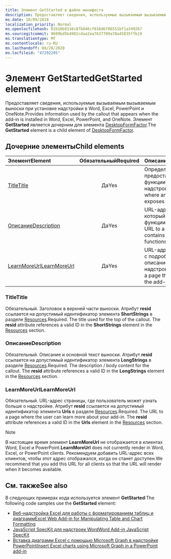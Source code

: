 ```yaml
---
title: Элемент GetStarted в файле манифеста
description: Предоставляет сведения, используемые вызываемым вызываемым выноски при установке надстройки в Word, Excel, PowerPoint и OneNote.
ms.date: 10/09/2018
localization_priority: Normal
ms.openlocfilehash: 01b10b8316c87b046cf816d6f86551bf1a349267
ms.sourcegitcommit: 9609bd5b4982cdaa2ea7637709a78a45835ffb19
ms.translationtype: MT
ms.contentlocale: ru-RU
ms.lasthandoff: 08/28/2020
ms.locfileid: "47292295"
---
```

# <a name="getstarted-element"></a><span data-ttu-id="4b9c7-103">Элемент GetStarted</span><span class="sxs-lookup"><span data-stu-id="4b9c7-103">GetStarted element</span></span>

<span data-ttu-id="4b9c7-104">Предоставляет сведения, используемые вызываемым вызываемым выноски при установке надстройки в Word, Excel, PowerPoint и OneNote.</span><span class="sxs-lookup"><span data-stu-id="4b9c7-104">Provides information used by the callout that appears when the add-in is installed in Word, Excel, PowerPoint, and OneNote.</span></span> <span data-ttu-id="4b9c7-105">Элемент **GetStarted** является дочерним для элемента [DesktopFormFactor](desktopformfactor.md).</span><span class="sxs-lookup"><span data-stu-id="4b9c7-105">The **GetStarted** element is a child element of [DesktopFormFactor](desktopformfactor.md).</span></span>

## <a name="child-elements"></a><span data-ttu-id="4b9c7-106">Дочерние элементы</span><span class="sxs-lookup"><span data-stu-id="4b9c7-106">Child elements</span></span>

| <span data-ttu-id="4b9c7-107">Элемент</span><span class="sxs-lookup"><span data-stu-id="4b9c7-107">Element</span></span>                       | <span data-ttu-id="4b9c7-108">Обязательный</span><span class="sxs-lookup"><span data-stu-id="4b9c7-108">Required</span></span> | <span data-ttu-id="4b9c7-109">Описание</span><span class="sxs-lookup"><span data-stu-id="4b9c7-109">Description</span></span>                                        |
|:------------------------------|:--------:|:---------------------------------------------------|
| [<span data-ttu-id="4b9c7-110">Title</span><span class="sxs-lookup"><span data-stu-id="4b9c7-110">Title</span></span>](#title)               | <span data-ttu-id="4b9c7-111">Да</span><span class="sxs-lookup"><span data-stu-id="4b9c7-111">Yes</span></span>      | <span data-ttu-id="4b9c7-112">Определяет, где предоставляются функции надстройки.</span><span class="sxs-lookup"><span data-stu-id="4b9c7-112">Defines where an add-in exposes functionality.</span></span>     |
| [<span data-ttu-id="4b9c7-113">Описание</span><span class="sxs-lookup"><span data-stu-id="4b9c7-113">Description</span></span>](#description)   | <span data-ttu-id="4b9c7-114">Да</span><span class="sxs-lookup"><span data-stu-id="4b9c7-114">Yes</span></span>      | <span data-ttu-id="4b9c7-115">URL-адрес файла, который содержит функции JavaScript.</span><span class="sxs-lookup"><span data-stu-id="4b9c7-115">A URL to a file that contains JavaScript functions.</span></span>|
| [<span data-ttu-id="4b9c7-116">LearnMoreUrl</span><span class="sxs-lookup"><span data-stu-id="4b9c7-116">LearnMoreUrl</span></span>](#learnmoreurl) | <span data-ttu-id="4b9c7-117">Да</span><span class="sxs-lookup"><span data-stu-id="4b9c7-117">Yes</span></span>       | <span data-ttu-id="4b9c7-118">URL-адрес страницы с подробным описанием надстройки.</span><span class="sxs-lookup"><span data-stu-id="4b9c7-118">A URL to a page that explains the add-in in detail.</span></span>   |

### <a name="title"></a><span data-ttu-id="4b9c7-119">Title</span><span class="sxs-lookup"><span data-stu-id="4b9c7-119">Title</span></span> 

<span data-ttu-id="4b9c7-p102">Обязательный. Заголовок в верхней части выноски. Атрибут **resid** ссылается на допустимый идентификатор элемента **ShortStrings** в разделе [Resources](resources.md).</span><span class="sxs-lookup"><span data-stu-id="4b9c7-p102">Required. The title used for the top of the callout. The **resid** attribute references a valid ID in the **ShortStrings** element in the [Resources](resources.md) section.</span></span>

### <a name="description"></a><span data-ttu-id="4b9c7-123">Описание</span><span class="sxs-lookup"><span data-stu-id="4b9c7-123">Description</span></span>

<span data-ttu-id="4b9c7-p103">Обязательный. Описание и основной текст выноски. Атрибут **resid** ссылается на допустимый идентификатор элемента **LongStrings** в разделе [Resources](resources.md).</span><span class="sxs-lookup"><span data-stu-id="4b9c7-p103">Required. The description / body content for the callout. The **resid** attribute references a valid ID in the **LongStrings** element in the [Resources](resources.md) section.</span></span>

### <a name="learnmoreurl"></a><span data-ttu-id="4b9c7-127">LearnMoreUrl</span><span class="sxs-lookup"><span data-stu-id="4b9c7-127">LearnMoreUrl</span></span>

<span data-ttu-id="4b9c7-p104">Обязательный. URL-адрес страницы, где пользователь может узнать больше о надстройке. Атрибут **resid** ссылается на допустимый идентификатор элемента **Urls** в разделе [Resources](resources.md).</span><span class="sxs-lookup"><span data-stu-id="4b9c7-p104">Required. The URL to a page where the user can learn more about your add-in. The **resid** attribute references a valid ID in the **Urls** element in the [Resources](resources.md) section.</span></span>

> [!NOTE]
> <span data-ttu-id="4b9c7-131">В настоящее время элемент **LearnMoreUrl** не отображается в клиентах Word, Excel и PowerPoint.</span><span class="sxs-lookup"><span data-stu-id="4b9c7-131">**LearnMoreUrl** does not currently render in Word, Excel, or PowerPoint clients.</span></span> <span data-ttu-id="4b9c7-132">Рекомендуем добавить URL-адрес всех клиентов, чтобы этот адрес отображался, когда он станет доступен.</span><span class="sxs-lookup"><span data-stu-id="4b9c7-132">We recommend that you add this URL for all clients so that the URL will render when it becomes available.</span></span> 

## <a name="see-also"></a><span data-ttu-id="4b9c7-133">См. также</span><span class="sxs-lookup"><span data-stu-id="4b9c7-133">See also</span></span>

<span data-ttu-id="4b9c7-134">В следующих примерах кода используется элемент **GetStarted**:</span><span class="sxs-lookup"><span data-stu-id="4b9c7-134">The following code samples use the **GetStarted** element:</span></span>

* [<span data-ttu-id="4b9c7-135">Веб-надстройка Excel для работы с форматированием таблиц и диаграмм</span><span class="sxs-lookup"><span data-stu-id="4b9c7-135">Excel Web Add-in for Manipulating Table and Chart Formatting</span></span>](https://github.com/OfficeDev/Excel-Add-in-JavaScript-SalesTracker)
* [<span data-ttu-id="4b9c7-136">JavaScript SpecKit для надстроек Word</span><span class="sxs-lookup"><span data-stu-id="4b9c7-136">Word Add-in JavaScript SpecKit</span></span>](https://github.com/OfficeDev/Word-Add-in-JS-SpecKit)
* [<span data-ttu-id="4b9c7-137">Вставка диаграмм Excel с помощью Microsoft Graph в надстройке PowerPoint</span><span class="sxs-lookup"><span data-stu-id="4b9c7-137">Insert Excel charts using Microsoft Graph in a PowerPoint add-in</span></span>](https://github.com/OfficeDev/PowerPoint-Add-in-Microsoft-Graph-ASPNET-InsertChart)
